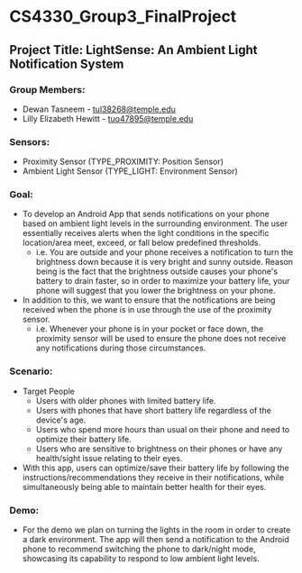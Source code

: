 # CS4330_Group3_FinalProject

## Project Title: LightSense: An Ambient Light Notification System

### Group Members:
- Dewan Tasneem - tul38268@temple.edu
- Lilly Elizabeth Hewitt - tuo47895@temple.edu

### Sensors:
- Proximity Sensor (TYPE_PROXIMITY: Position Sensor)
- Ambient Light Sensor (TYPE_LIGHT: Environment Sensor)

### Goal:
- To develop an Android App that sends notifications on your phone based
on ambient light levels in the surrounding environment. The user
essentially receives alerts when the light conditions in the specific
location/area meet, exceed, or fall below predefined thresholds.
  - i.e. You are outside and your phone receives a notification to turn
the brightness down because it is very bright and sunny outside.
Reason being is the fact that the brightness outside causes your
phone's battery to drain faster, so in order to maximize your battery
life, your phone will suggest that you lower the brightness on your
phone.
- In addition to this, we want to ensure that the notifications are being
received when the phone is in use through the use of the proximity sensor.
  - i.e. Whenever your phone is in your pocket or face down, the
proximity sensor will be used to ensure the phone does not receive
any notifications during those circumstances.

### Scenario:
- Target People
  - Users with older phones with limited battery life.
  - Users with phones that have short battery life regardless of the
device's age.
  - Users who spend more hours than usual on their phone and need to
optimize their battery life.
  - Users who are sensitive to brightness on their phones or have any
health/sight issue relating to their eyes.
- With this app, users can optimize/save their battery life by following the
instructions/recommendations they receive in their notifications, while
simultaneously being able to maintain better health for their eyes.

### Demo:
- For the demo we plan on turning the lights in the room in order to
create a dark environment. The app will then send a notification to the
Android phone to recommend switching the phone to dark/night mode,
showcasing its capability to respond to low ambient light levels.
